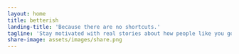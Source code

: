 ```yaml
---
layout: home
title: betterish
landing-title: 'Because there are no shortcuts.'
tagline: 'Stay motivated with real stories about how people like you got better at things.'
share-image: assets/images/share.png
---
```


